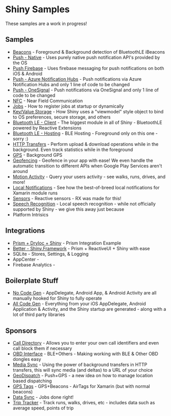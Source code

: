 # Shiny Samples
 
 These samples are a work in progress!

## Samples
* [Beacons](Beacons) - Foreground & Background detection of BluetoothLE iBeacons
* [Push - Native](Push-Native) - Uses purely native push notification API's provided by the OS
* [Push Firebase](Push-Firebase) - Uses firebase messaging for push notifications on both iOS & Android
* [Push - Azure Notification Hubs](Push-AzureNotificationsHub) - Push notifications via Azure Notification Hubs and only 1 line of code to be changed
* [Push - OneSignal](Push-OneSignal) - Push notifications via OneSignal and only 1 line of code to be changed
* [NFC](Nfc) - Near Field Communication
* [Jobs](Jobs) - How to register jobs at startup or dynamically
* [Key/Value Storage](Stores) - How Shiny uses a "viewmodel" style object to bind to OS preferences, secure storage, and others
* [Bluetooth LE - Client](BluetoothLE-Client) - The biggest module in all of Shiny - BluetoothLE powered by Reactive Extensions
* [Bluetooth LE - Hosting](BluetoothLE-Hosting) - BLE Hosting - Foreground only on this one - sorry :)
* [HTTP Transfers](HttpTransfers) - Perform upload & download operations while in the background.  Even track statistics while in the foreground
* [GPS](Locations-Gps) - Background GPS 
* [Geofencing](Locations-Geofencing) - Geofence in your app with ease!  We even handle the automatic transition to different APIs when Google Play Services aren't around
* [Motion Activity](Locations-MotionActivity) - Query your users activity - see walks, runs, drives, and more!
* [Local Notifications](Notifications) - See how the best-of-breed local notifications for Xamarin module runs 
* [Sensors](Sensors) - Reactive sensors - RX was made for this!
* [Speech Recognition](SpeechRecognition) - Local speech recognition - while not officially supported by Shiny - we give this away just because
* Platform Intrisics

## Integrations
* [Prism + DryIoc + Shiny](Integration-Prism) - Prism Integration Example
* [Better - Shiny.Framework](Integration-Best-Prism-RXUI) - Prism + ReactiveUI + Shiny with ease
* SQLite - Stores, Settings, & Logging
* AppCenter - 
* Firebase Analytics -

## Boilerplate Stuff
* [No Code Gen](Boilerplate-NoCodeGen) - AppDelegate, Android App, & Android Activity are all manually hooked for Shiny to fully operate
* [All Code Gen](Boilerplate-All-CodeGen) - Everything from your iOS AppDelegate, Android Application & Activity, and the Shiny startup are generated - along with a lot of third party libraries

## Sponsors
* [Call Directory](Sponsors-CallDirectory) - Allows you to enter your own call identifiers and even call block them if necessary
* [OBD Interface](Sponsors-Obd) - BLE+Others - Making working with BLE & Other OBD dongles easy
* [Media Sync](Sponsors-MediaSync) - Using the power of background transfers in HTTP transfers, this will sync media (and deltas) to a URL of your choice
* [GeoDispatch](Sponsors-GeoDispatch) - Push+GPS - a new idea on how to manage location based dispatching
* [GPS Tags](Sponsors-GpsTags) - GPS+Beacons - AirTags for Xamarin (but with normal beacons)
* [Data Sync](Sponsors-DataSync) - Jobs done right!
* [Trip Tracker](Sponsors-TripTracker) - Track runs, walks, drives, etc - includes data such as average speed, points of trip